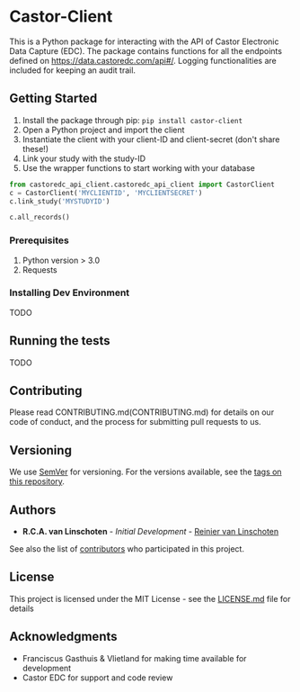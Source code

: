 # Castor-Client

This is a Python package for interacting with the API of Castor Electronic Data Capture (EDC).
The package contains functions for all the endpoints defined on https://data.castoredc.com/api#/.
Logging functionalities are included for keeping an audit trail.

## Getting Started

1. Install the package through pip: `pip install castor-client`
2. Open a Python project and import the client
3. Instantiate the client with your client-ID and client-secret (don't share these!)
4. Link your study with the study-ID
5. Use the wrapper functions to start working with your database

```python
from castoredc_api_client.castoredc_api_client import CastorClient
c = CastorClient('MYCLIENTID', 'MYCLIENTSECRET')
c.link_study('MYSTUDYID')

c.all_records()
```

### Prerequisites

1. Python version > 3.0
2. Requests

### Installing Dev Environment

TODO

## Running the tests

TODO

## Contributing

Please read CONTRIBUTING.md(CONTRIBUTING.md) for details on our code of conduct, and the process for submitting pull requests to us.

## Versioning

We use [SemVer](http://semver.org/) for versioning. For the versions available, see the [tags on this repository](https://github.com/reiniervlinschoten/castoredc_api_client/tags). 

## Authors

* **R.C.A. van Linschoten** - *Initial Development* - [Reinier van Linschoten](https://github.com/reiniervlinschoten)

See also the list of [contributors](https://github.com/your/project/contributors) who participated in this project.

## License

This project is licensed under the MIT License - see the [LICENSE.md](LICENSE.md) file for details

## Acknowledgments

* Franciscus Gasthuis & Vlietland for making time available for development  
* Castor EDC for support and code review
